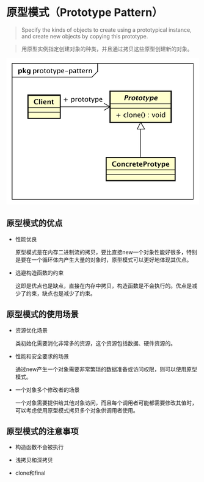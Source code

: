 # 原型模式（Prototype Pattern）

> Specify the kinds of objects to create using a prototypical instance,
> and create new objects by copying this prototype.

> 用原型实例指定创建对象的种类，并且通过拷贝这些原型创建新的对象。

![prototype-pattern](../res/images/prototype-pattern.svg)

## 原型模式的优点

* 性能优良

    原型模式是在内存二进制流的拷贝，要比直接new一个对象性能好很多，特别是要在一个循环体内产生大量的对象时，原型模式可以更好地体现其优点。

* 逃避构造函数的约束

    这即是优点也是缺点，直接在内存中拷贝，构造函数是不会执行的。优点是减少了约束，缺点也是减少了约束。

## 原型模式的使用场景

* 资源优化场景

    类初始化需要消化非常多的资源，这个资源包括数据、硬件资源的。

* 性能和安全要求的场景

    通过new产生一个对象需要非常繁琐的数据准备或访问权限，则可以使用原型模式。

* 一个对象多个修改者的场景

    一个对象需要提供给其他对象访问，而且每个调用者可能都需要修改其值时，可以考虑使用原型模式拷贝多个对象供调用者使用。

## 原型模式的注意事项

* 构造函数不会被执行

* 浅拷贝和深拷贝

* clone和final
